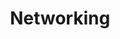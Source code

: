 ---
category: [networking] #Category ID.
hue: var(--c-themeHueGreen) #Category hue. See note [1].
title: Networking #Category title.
description: Networking tricks and tips.
---
